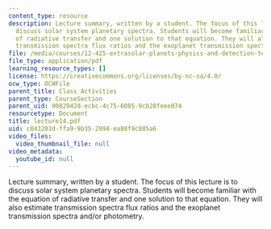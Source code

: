 ```yaml
---
content_type: resource
description: Lecture summary, written by a student. The focus of this lecture is to
  discuss solar system planetary spectra. Students will become familiar with the equation
  of radiative transfer and one solution to that equation. They will also estimate
  transmission spectra flux ratios and the exoplanet transmission spectra and/or photometry.
file: /media/courses/12-425-extrasolar-planets-physics-and-detection-techniques-fall-2007/c043203dffa99b352994ea88f9c885a6_lecture14.pdf
file_type: application/pdf
learning_resource_types: []
license: https://creativecommons.org/licenses/by-nc-sa/4.0/
ocw_type: OCWFile
parent_title: Class Activities
parent_type: CourseSection
parent_uid: 0082942d-ecbc-4c75-6085-9cb28feee074
resourcetype: Document
title: lecture14.pdf
uid: c043203d-ffa9-9b35-2994-ea88f9c885a6
video_files:
  video_thumbnail_file: null
video_metadata:
  youtube_id: null
---
```

Lecture summary, written by a student. The focus of this lecture is to discuss solar system planetary spectra. Students will become familiar with the equation of radiative transfer and one solution to that equation. They will also estimate transmission spectra flux ratios and the exoplanet transmission spectra and/or photometry.